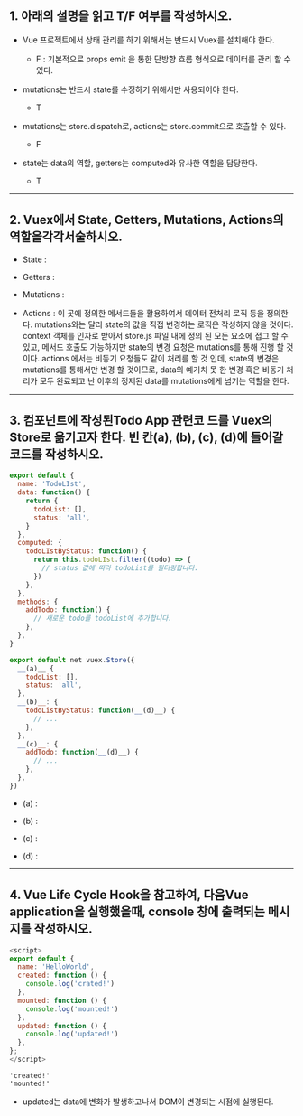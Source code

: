 ## 1. 아래의 설명을 읽고 T/F 여부를 작성하시오.



- Vue 프로젝트에서 상태 관리를 하기 위해서는 반드시 Vuex를 설치해야 한다.

  - F : 기본적으로 props emit 을 통한 단방향 흐름 형식으로 데이터를 관리 할 수 있다.

- mutations는 반드시 state를 수정하기 위해서만 사용되어야 한다.

  - T

- mutations는 store.dispatch로, actions는 store.commit으로 호출할 수 있다.

  - F

- state는 data의 역할, getters는 computed와 유사한 역할을 담당한다.

  - T


---------
## 2. Vuex에서 State, Getters, Mutations, Actions의역할을각각서술하시오.


  - State : 

  - Getters : 

  - Mutations : 

  - Actions : 이 곳에 정의한 메서드들을 활용하여서 데이터 전처리 로직 등을 정의한다.
              mutations와는 달리 state의 값을 직접 변경하는 로직은 작성하지 않을 것이다.
              context 객체를 인자로 받아서 store.js 파일 내에 정의 된 모든 요소에 접그 할 수 있고, 메서드 호출도 가능하지만 state의 변경 요청은 mutations를 통해 진행 할 것 이다.
              actions 에서는 비동기 요청들도 같이 처리를 할 것 인데, state의 변경은 mutations를 통해서만 변경 할 것이므로, data의 예기치 못 한 변경 혹은 비동기 처리가 모두 완료되고 난 이후의 정제된 data를 mutations에게 넘기는 역할을 한다.


---------
## 3. 컴포넌트에 작성된Todo App 관련코 드를 Vuex의 Store로 옮기고자 한다. 빈 칸(a), (b), (c), (d)에 들어갈 코드를 작성하시오.



```javascript
export default {
  name: 'TodoLIst',
  data: function() {
    return {
      todoList: [],
      status: 'all',
    }
  },
  computed: {
    todoLIstByStatus: function() {
      return this.todoLIst.filter((todo) => {
        // status 값에 따라 todoList를 필터링합니다.
      })
    },
  },
  methods: {
    addTodo: function() {
      // 새로운 todo를 todoList에 추가합니다.
    },
  },
}
```
```javascript
export default net vuex.Store({
  __(a)__ {
    todoList: [],
    status: 'all',
  },
  __(b)__: {
    todoListByStatus: function(__(d)__) {
      // ...
    },
  },
  __(c)__: {
    addTodo: function(__(d)__) {
      // ...
    },
  },
})
```


- (a) : 

- (b) : 

- (c) : 

- (d) : 

---------
## 4. Vue Life Cycle Hook을 참고하여, 다음Vue application을 실행했을때, console 창에 출력되는 메시지를 작성하시오.


```javascript
<script>
export default {
  name: 'HelloWorld',
  created: function () {
    console.log('crated!')
  },
  mounted: function () {
    console.log('mounted!')
  },
  updated: function () {
    console.log('updated!')
  },
};
</script>
```

```
'created!'
'mounted!'
```

- updated는 data에 변화가 발생하고나서 DOM이 변경되는 시점에 실행된다.
